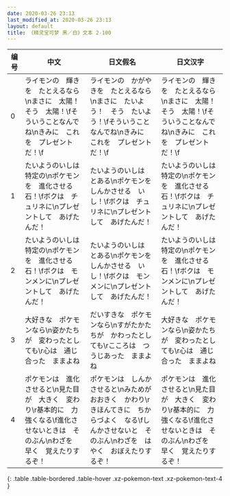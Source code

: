 ```yaml
---
date: 2020-03-26 23:13
last_modified_at: 2020-03-26 23:13
layout: default
title: 《精灵宝可梦 黑／白》文本 2-100
---
```

| 编号 | 中文 | 日文假名 | 日文汉字 |
| ---- | ---- | ---- | --- |
| 0 | ライモンの　輝きを　たとえるなら\nまさに　太陽！　そう　太陽！\fそういうことなんでね\nきみに　これを　プレゼントだ！\f | ライモンの　かがやきを　たとえるなら\nまさに　たいよう！　そう　たいよう！\fそういうことなんでね\nきみに　これを　プレゼントだ！\f | ライモンの　輝きを　たとえるなら\nまさに　太陽！　そう　太陽！\fそういうことなんでね\nきみに　これを　プレゼントだ！\f |
| 1 | たいようのいしは　特定の\nポケモンを　進化させる　石！\fボクは　チュリネに\nプレゼントして　あげたんだ！ | たいようのいしは　とある\nポケモンを　しんかさせる　いし！\fボクは　チュリネに\nプレゼントして　あげたんだ！ | たいようのいしは　特定の\nポケモンを　進化させる　石！\fボクは　チュリネに\nプレゼントして　あげたんだ！ |
| 2 | たいようのいしは　特定の\nポケモンを　進化させる　石！\fボクは　モンメンに\nプレゼントして　あげたんだ！ | たいようのいしは　とある\nポケモンを　しんかさせる　いし！\fボクは　モンメンに\nプレゼントして　あげたんだ！ | たいようのいしは　特定の\nポケモンを　進化させる　石！\fボクは　モンメンに\nプレゼントして　あげたんだ！ |
| 3 | 大好きな　ポケモンなら\n姿かたちが　変わったとしても\r心は　通じ合った　ままよね | だいすきな　ポケモンなら\nすがたかたちが　かわったとしても\rこころは　つうじあった　ままよね | 大好きな　ポケモンなら\n姿かたちが　変わったとしても\r心は　通じ合った　ままよね |
| 4 | ポケモンは　進化させると\n見た目が　大きく　変わり\r基本的に　力強くなる\f進化させないときは　そのぶん\nわざを　早く　覚えたりするぞ！ | ポケモンは　しんか　させると\nみためが　おおきく　かわり\rきほんてきに　ちからづよく　なる\fしんかさせないと　そのぶん\nわざを　はやく　おぼえたりするぞ！ | ポケモンは　進化させると\n見た目が　大きく　変わり\r基本的に　力強くなる\f進化させないときは　そのぶん\nわざを　早く　覚えたりするぞ！ |
{: .table .table-bordered .table-hover .xz-pokemon-text .xz-pokemon-text-4 }